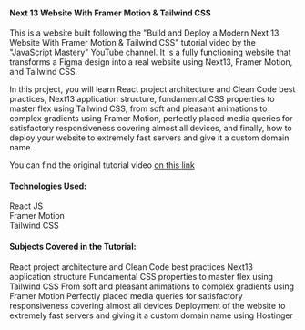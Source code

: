 #### Next 13 Website With Framer Motion & Tailwind CSS
This is a website built following the "Build and Deploy a Modern Next 13 Website With Framer Motion & Tailwind CSS" tutorial video by the "JavaScript Mastery" YouTube channel. It is a fully functioning website that transforms a Figma design into a real website using Next13, Framer Motion, and Tailwind CSS.

In this project, you will learn React project architecture and Clean Code best practices, Next13 application structure, fundamental CSS properties to master flex using Tailwind CSS, from soft and pleasant animations to complex gradients using Framer Motion, perfectly placed media queries for satisfactory responsiveness covering almost all devices, and finally, how to deploy your website to extremely fast servers and give it a custom domain name.

You can find the original tutorial video [on this link](https://www.youtube.com/watch?v=ugCN_gynFYw)

#### Technologies Used:

React JS<br />
Framer Motion<br />
Tailwind CSS<br />

#### Subjects Covered in the Tutorial:

React project architecture and Clean Code best practices
Next13 application structure
Fundamental CSS properties to master flex using Tailwind CSS
From soft and pleasant animations to complex gradients using Framer Motion
Perfectly placed media queries for satisfactory responsiveness covering almost all devices
Deployment of the website to extremely fast servers and giving it a custom domain name using Hostinger
